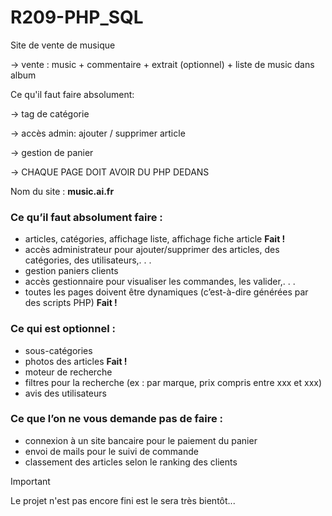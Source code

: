 # R209-PHP_SQL

Site de vente de musique

-> vente : music + commentaire + extrait (optionnel) + liste de music dans album 

Ce qu'il faut faire absolument:

-> tag de catégorie

-> accès admin: ajouter / supprimer article

-> gestion de panier

-> CHAQUE PAGE DOIT AVOIR DU PHP DEDANS

Nom du site : **music.ai.fr**

### Ce qu’il faut absolument faire :

- articles, catégories, affichage liste, affichage fiche article **Fait !**
- accès administrateur pour ajouter/supprimer des articles, des catégories, des utilisateurs,. . .
- gestion paniers clients
- accès gestionnaire pour visualiser les commandes, les valider,. . .
- toutes les pages doivent être dynamiques (c’est-à-dire générées par des scripts PHP) **Fait !**

### Ce qui est optionnel :

- sous-catégories
- photos des articles **Fait !**
- moteur de recherche
- filtres pour la recherche (ex : par marque, prix compris entre xxx et xxx)
- avis des utilisateurs

### Ce que l’on ne vous demande pas de faire :

- connexion à un site bancaire pour le paiement du panier
- envoi de mails pour le suivi de commande
- classement des articles selon le ranking des clients


> [!IMPORTANT]
> Le projet n'est pas encore fini est le sera très bientôt...
